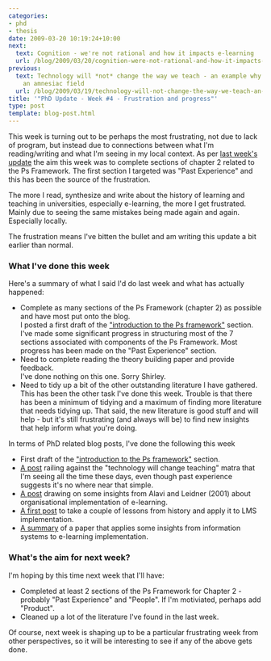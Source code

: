 ```yaml
---
categories:
- phd
- thesis
date: 2009-03-20 10:19:24+10:00
next:
  text: Cognition - we're not rational and how it impacts e-learning
  url: /blog/2009/03/20/cognition-were-not-rational-and-how-it-impacts-e-learning/
previous:
  text: Technology will *not* change the way we teach - an example why we&#039;re
    an amnesiac field
  url: /blog/2009/03/19/technology-will-not-change-the-way-we-teach-an-example-why-were-an-amnesiac-field/
title: '"PhD Update - Week #4 - Frustration and progress"'
type: post
template: blog-post.html
---
```

This week is turning out to be perhaps the most frustrating, not due to lack of program, but instead due to connections between what I'm reading/writing and what I'm seeing in my local context. As per [last week's update](/blog/2009/03/13/phd-update-week-3/) the aim this week was to complete sections of chapter 2 related to the Ps Framework. The first section I targeted was "Past Experience" and this has been the source of the frustration.

The more I read, synthesize and write about the history of learning and teaching in universities, especially e-learning, the more I get frustrated. Mainly due to seeing the same mistakes being made again and again. Especially locally.

The frustration means I've bitten the bullet and am writing this update a bit earlier than normal.

### What I've done this week

Here's a summary of what I said I'd do last week and what has actually happened:

- Complete as many sections of the Ps Framework (chapter 2) as possible and have most put onto the blog.  
    I posted a first draft of the ["introduction to the Ps framework"](/blog/2009/03/18/the-ps-framework/) section. I've made some significant progress in structuring most of the 7 sections associated with components of the Ps Framework. Most progress has been made on the "Past Experience" section.
- Need to complete reading the theory building paper and provide feedback.  
    I've done nothing on this one. Sorry Shirley.
- Need to tidy up a bit of the other outstanding literature I have gathered.  
    This has been the other task I've done this week. Trouble is that there has been a minimum of tidying and a maximum of finding more literature that needs tidying up. That said, the new literature is good stuff and will help - but it's still frustrating (and always will be) to find new insights that help inform what you're doing.

In terms of PhD related blog posts, I've done the following this week

- First draft of the ["introduction to the Ps framework"](/blog/2009/03/18/the-ps-framework/) section.
- [A post](/blog/2009/03/19/technology-will-not-change-the-way-we-teach-an-example-why-were-an-amnesiac-field/) railing against the "technology will change teaching" matra that I'm seeing all the time these days, even though past experience suggests it's no where near that simple.
- [A post](/blog/2009/03/18/coordination-support-and-knowledge-sharing-associated-with-e-learning-where-does-your-organisation-fit/) drawing on some insights from Alavi and Leidner (2001) about organisational implementation of e-learning.
- [A first post](/blog/2009/03/15/comparing-vleslms-to-the-past-flaws-and-implications-for-development-models/) to take a couple of lessons from history and apply it to LMS implementation.
- [A summary](/blog/2009/03/13/virtual-learning-environments-three-implementation-perspectives/) of a paper that applies some insights from information systems to e-learning implementation.

### What's the aim for next week?

I'm hoping by this time next week that I'll have:

- Completed at least 2 sections of the Ps Framework for Chapter 2 - probably "Past Experience" and "People". If I'm motiviated, perhaps add "Product".
- Cleaned up a lot of the literature I've found in the last week.

Of course, next week is shaping up to be a particular frustrating week from other perspectives, so it will be interesting to see if any of the above gets done.